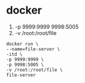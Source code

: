 # docker
1. -p 9999:9999 9998:5005
2. -v /root:/root/file
```docker
docker run \
--name=file-server \
-itd \
-p 9999:9999 \
-p 9998:5005 \
-v /root:/root/file \
file-server